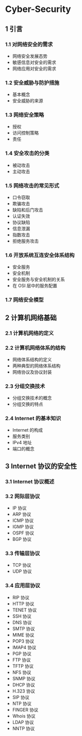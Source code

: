# Cyber-Security

## 1 引言

### 1.1 对网络安全的需求

- 网络安全发展态势
- 敏感信息对安全的需求
- 网络应用对安全的需求

### 1.2 安全威胁与防护措施

- 基本概念
- 安全威胁的来源

### 1.3 网络安全策略 

- 授权
- 访问控制策略
- 责任

### 1.4 安全攻击的分类

- 被动攻击
- 主动攻击

### 1.5 网络攻击的常见形式

- 口令窃取
- 欺骗攻击
- 缺陷和后门攻击
- 认证失效
- 协议缺陷
- 信息泄漏
- 指数攻击
- 拒绝服务攻击

### 1.6 开放系统互连安全体系结构

- 安全服务
- 安全机制
- 安全服务与安全机制的关系
- 在 OSI 层中的服务配置

### 1.7 网络安全模型

## 2 计算机网络基础

### 2.1 计算机网络的定义

### 2.2 计算机网络体系的结构

- 网络体系结构的定义
- 两种典型的网络体系结构
- 网络协议及协议封装

### 2.3 分组交换技术

- 分组交换技术的概念
- 分组交换的特点

### 2.4 Internet 的基本知识

- Internet 的构成
- 服务类别
- IPv4 地址
- 端口的概念

## 3 Internet 协议的安全性

### 3.1 Internet 协议概述

### 3.2 网际层协议

- IP 协议
- ARP 协议
- ICMP 协议
- IGMP 协议
- OSPF 协议
- BGP 协议

### 3.3 传输层协议

- TCP 协议
- UDP 协议

### 3.4 应用层协议

- RIP 协议
- HTTP 协议
- TENET 协议
- SSH 协议
- DNS 协议
- SMTP 协议
- MIME 协议
- POP3 协议
- IMAP4 协议
- PGP 协议
- FTP 协议
- TFTP 协议
- NFS 协议
- SNMP 协议
- DHCP 协议
- H.323 协议
- SIP 协议
- NTP 协议
- FINGER 协议
- Whois 协议
- LDAP 协议
- NNTP 协议

